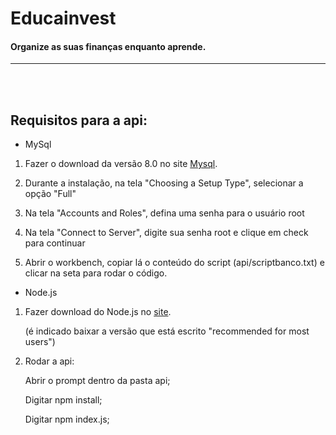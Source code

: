 # __Educainvest__
#### Organize as suas finanças enquanto aprende.
---
<br>
<br>

## Requisitos para a api:

* MySql

1. Fazer o download da versão 8.0 no site [Mysql](https://dev.mysql.com/downloads/windows/installer/8.0.html).

2. Durante a instalação, na tela "Choosing a Setup Type", selecionar a opção "Full"

3. Na tela "Accounts and Roles", defina uma senha para o usuário root

4. Na tela "Connect to Server", digite sua senha root e clique em check para continuar

5. Abrir o workbench, copiar lá o conteúdo do script (api/scriptbanco.txt) e clicar na seta para rodar o código.


* Node.js
1. Fazer download do Node.js no [site](https://nodejs.org/en). 

   (é indicado baixar a versão que está escrito "recommended for most users")

2. Rodar a api:

   Abrir o prompt dentro da pasta api;

   Digitar npm install;

   Digitar npm index.js;
